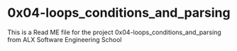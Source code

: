 # 0x04-loops_conditions_and_parsing #

This is a Read ME file for the project 0x04-loops_conditions_and_parsing from ALX Software Engineering School

